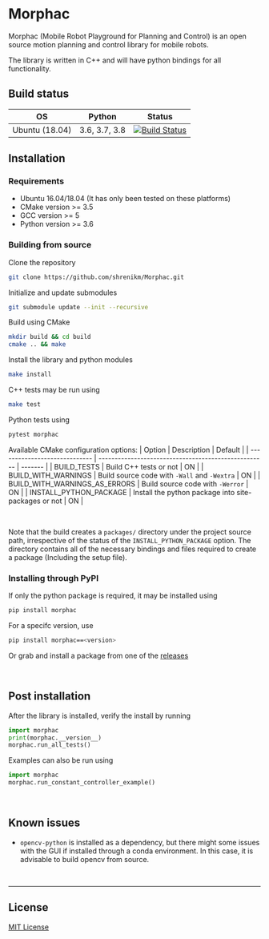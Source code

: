 # Morphac

Morphac (Mobile Robot Playground for Planning and Control) is an open source motion planning and control library for mobile robots.

The library is written in C++ and will have python bindings for all functionality.

## Build status
| OS             | Python        | Status                                                                                                              |
| -------------- | ------------- | ------------------------------------------------------------------------------------------------------------------- |
| Ubuntu (18.04) | 3.6, 3.7, 3.8 | [![Build Status](https://travis-ci.com/shrenikm/Morphac.svg?branch=master)](https://travis-ci.com/shrenikm/Morphac) |


## Installation

### Requirements
* Ubuntu 16.04/18.04 (It has only been tested on these platforms)
* CMake version >= 3.5
* GCC version >= 5
* Python version >= 3.6

### Building from source
Clone the repository
```bash
git clone https://github.com/shrenikm/Morphac.git
```
Initialize and update submodules
```bash
git submodule update --init --recursive
```
Build using CMake
```bash
mkdir build && cd build
cmake .. && make
```
Install the library and python modules
```bash
make install
```
C++ tests may be run using
```bash
make test
```
Python tests using
```bash
pytest morphac
```

Available CMake configuration options:
| Option                        | Description                                          | Default |
| ----------------------------- | ---------------------------------------------------- | ------- |
| BUILD_TESTS                   | Build C++ tests or not                               | ON      |
| BUILD_WITH_WARNINGS           | Build source code with `-Wall` and `-Wextra`         | ON      |
| BUILD_WITH_WARNINGS_AS_ERRORS | Build source code with `-Werror`                     | ON      |
| INSTALL_PYTHON_PACKAGE        | Install the python package into site-packages or not | ON      |

<br/>

Note that the build creates a `packages/` directory under the project source path, irrespective of the status of the `INSTALL_PYTHON_PACKAGE` option.
The directory contains all of the necessary bindings and files required to create a package (Including the setup file).


### Installing through PyPI

If only the python package is required, it may be installed using
```bash
pip install morphac
```
For a specifc version, use
```bash
pip install morphac==<version>
```

Or grab and install a package from one of the [releases](https://github.com/shrenikm/Morphac/releases)

<br/>

## Post installation

After the library is installed, verify the install by running
```python
import morphac
print(morphac.__version__)
morphac.run_all_tests()
```

Examples can also be run using
```python
import morphac
morphac.run_constant_controller_example()
```

<br/>

## Known issues

* `opencv-python` is installed as a dependency, but there might some issues with the GUI if installed through a conda environment. In this case, it is advisable to build opencv from source.

<br/>

-------

## License

[MIT License](LICENSE)



